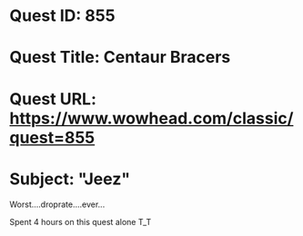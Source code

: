 # Quest ID: 855
# Quest Title: Centaur Bracers
# Quest URL: https://www.wowhead.com/classic/quest=855
# Subject: "Jeez"
Worst....droprate....ever...

Spent 4 hours on this quest alone T_T